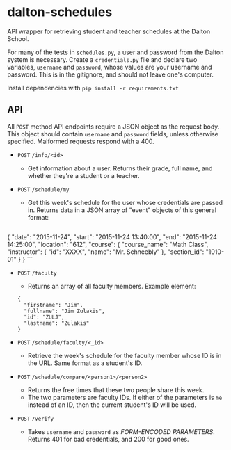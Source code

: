 # dalton-schedules
API wrapper for retrieving student and teacher schedules at the Dalton School.

For many of the tests in `schedules.py`, a user and password from the Dalton system is necessary. Create a `credentials.py` file and declare two variables, `username` and `password`, whose values are your username and password. This is in the gitignore, and should not leave one's computer.

Install dependencies with `pip install -r requirements.txt`

## API

All `POST` method API endpoints require a JSON object as the request body. This object should contain `username` and `password` fields, unless otherwise specified. Malformed requests respond with a 400.



- `POST` `/info/<id>`
  - Get information about a user. Returns their grade, full name, and whether they're a student or a teacher.

- `POST` `/schedule/my`
    - Get this week's schedule for the user whose credentials are passed in. Returns data in a JSON array of "event" objects of this general format:
    ```
{
    "date": "2015-11-24",
    "start": "2015-11-24 13:40:00", 
    "end": "2015-11-24 14:25:00", 
    "location": "612", 
    "course": {
        "course_name": "Math Class", 
        "instructor": {
          "id": "XXXX", 
          "name": "Mr. Schneebly"
        }, 
    "section_id": "1010-01"
    }
}
    ```
- `POST` `/faculty`
    - Returns an array of all faculty members. Example element:
    ```
    {
      "firstname": "Jim", 
      "fullname": "Jim Zulakis", 
      "id": "ZULJ", 
      "lastname": "Zulakis"
    }
    ```
- `POST` `/schedule/faculty/<_id>`
    - Retrieve the week's schedule for the faculty member whose ID is in the URL. Same format as a student's ID.

- `POST` `/schedule/compare/<person1>/<person2>`
    - Returns the free times that these two people share this week.
    - The two parameters are faculty IDs. If either of the parameters is `me` instead of an ID, then the current student's ID will be used.

- `POST` `/verify`
  - Takes `username` and `password` as *FORM-ENCODED PARAMETERS*. Returns 401 for bad credentials, and 200 for good ones.
